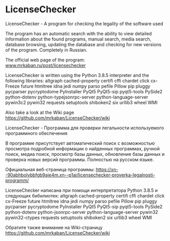 # LicenseChecker

LicenseChecker - A program for checking the legality of the software used

The program has an automatic search with the ability to view detailed information about the found programs, manual search, media search, database browsing, updating the database and checking for new versions of the program. Completely in Russian.

The official web page of the program: <a href="https://www.mrkaban.ru/post/licensechecker/">www.mrkaban.ru/post/licensechecker</a>

LicenseChecker is written using the Python 3.8.5 interpreter and the following libraries:
altgraph cached-property certifi cffi chardet click cx-Freeze future htmltree idna jedi numpy parso pefile Pillow pip pluggy pycparser pycryptodome PyInstaller PyQt5 PyQt5-sip pyqt5-tools PySide2 python-dotenv python-typejsonrpc-server python-language-server pywin3c2 pywin32 requests setuptools shiboken2 six urllib3 wheel WMI

Also take a look at the Wiki page https://github.com/mrkaban/LicenseChecker/wiki

LicenseChecker - Программа для проверки легальности используемого программного обеспечения

В программе присутствует автоматический поиск с возможностью просмотра подробной информации о найденных программах, ручной поиск, медиа поиск, просмотр базы данных, обновление базы данных и проверка новых версий программы. Полностью на русском языке.

Официальная веб-страница программы: https://xn--90abhbolvbbfgb9aje4m.xn--p1ai/licensechecker-proverka-legalnosti-programm/

LicenseChecker написана при помощи интерпретатора Python 3.8.5 и следующих бибилиотек: 
altgraph cached-property certifi cffi chardet click cx-Freeze future htmltree idna jedi numpy parso pefile Pillow pip pluggy pycparser pycryptodome PyInstaller PyQt5 PyQt5-sip pyqt5-tools PySide2 python-dotenv python-jsonrpc-server python-language-server pywin32 pywin32-ctypes requests setuptools shiboken2 six urllib3 wheel WMI

Обратите также внимание на Wiki-страницу https://github.com/mrkaban/LicenseChecker/wiki

